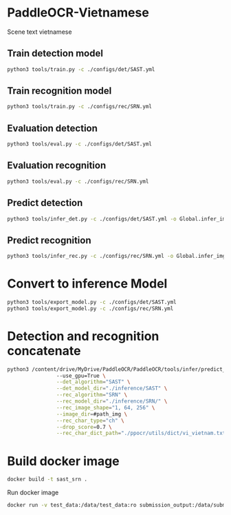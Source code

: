 # PaddleOCR-Vietnamese
Scene text vietnamese

## Train detection model
```bash
python3 tools/train.py -c ./configs/det/SAST.yml
```
## Train recognition model
```bash
python3 tools/train.py -c ./configs/rec/SRN.yml
```

## Evaluation detection
```bash
python3 tools/eval.py -c ./configs/det/SAST.yml
```
## Evaluation recognition 
```bash
python3 tools/eval.py -c ./configs/rec/SRN.yml
```

## Predict detection
```bash
python3 tools/infer_det.py -c ./configs/det/SAST.yml -o Global.infer_img= #path_to_image
```
## Predict recognition
```bash
python3 tools/infer_rec.py -c ./configs/rec/SRN.yml -o Global.infer_img=im0001_1.jpg
```
# Convert to inference Model
```bash
python3 tools/export_model.py -c ./configs/det/SAST.yml  
python3 tools/export_model.py -c ./configs/rec/SRN.yml
```
# Detection and recognition concatenate 
```bash
python3 /content/drive/MyDrive/PaddleOCR/PaddleOCR/tools/infer/predict_system.py 
                --use_gpu=True \
                --det_algorithm="SAST" \
                --det_model_dir="./inference/SAST" \
                --rec_algorithm="SRN" \
                --rec_model_dir="./inference/SRN/" \
                --rec_image_shape="1, 64, 256" \
                --image_dir=#path_img \
                --rec_char_type="ch" \
                --drop_score=0.7 \
                --rec_char_dict_path="./ppocr/utils/dict/vi_vietnam.txt"
```
# Build docker image
```bash
docker build -t sast_srn .
```
Run docker image
```bash
docker run -v test_data:/data/test_data:ro submission_output:/data/submission_output sast_srn /bin/bash run.sh
```


